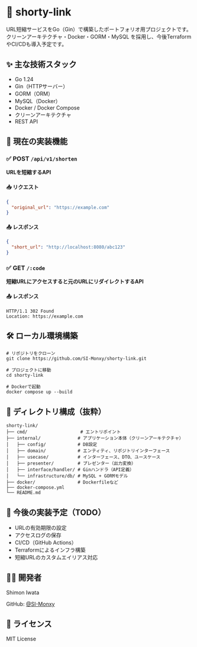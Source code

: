 # 🔗 shorty-link

URL短縮サービスをGo（Gin）で構築したポートフォリオ用プロジェクトです。
クリーンアーキテクチャ・Docker・GORM・MySQL を採用し、今後TerraformやCI/CDも導入予定です。


## ✨ 主な技術スタック

- Go 1.24
- Gin（HTTPサーバー）
- GORM（ORM）
- MySQL（Docker）
- Docker / Docker Compose
- クリーンアーキテクチャ
- REST API


## 🚀 現在の実装機能

### ✅ POST `/api/v1/shorten`

**URLを短縮するAPI**

#### 📥 リクエスト

```json
{
  "original_url": "https://example.com"
}
```

#### 📤 レスポンス
``` json
{
  "short_url": "http://localhost:8080/abc123"
}
```

### ✅ GET `/:code`

**短縮URLにアクセスすると元のURLにリダイレクトするAPI**

#### 📤 レスポンス
```
HTTP/1.1 302 Found
Location: https://example.com
```


## 🛠 ローカル環境構築
```
# リポジトリをクローン
git clone https://github.com/SI-Monxy/shorty-link.git

# プロジェクトに移動
cd shorty-link

# Dockerで起動
docker compose up --build
```


## 📁 ディレクトリ構成（抜粋）
```
shorty-link/
├── cmd/                    # エントリポイント
├── internal/              # アプリケーション本体（クリーンアーキテクチャ）
│   ├── config/            # DB設定
│   ├── domain/            # エンティティ、リポジトリインターフェース
│   ├── usecase/           # インターフェース、DTO、ユースケース
│   ├── presenter/         # プレゼンター（出力変換）
│   ├── interface/handler/ # Ginハンドラ（API定義）
│   └── infrastructure/db/ # MySQL + GORMモデル
├── docker/                # Dockerfileなど
├── docker-compose.yml
└── README.md
```

## 🧪 今後の実装予定（TODO）
- URLの有効期限の設定
- アクセスログの保存
- CI/CD（GitHub Actions）
- Terraformによるインフラ構築
- 短縮URLのカスタムエイリアス対応


## 🧑‍💻 開発者
Shimon Iwata

GitHub: [@SI-Monxy](https://github.com/SI-Monxy)


## 📄 ライセンス
MIT License